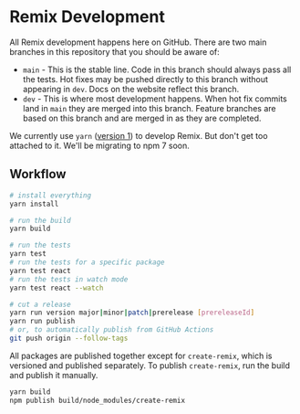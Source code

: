 # Remix Development

All Remix development happens here on GitHub. There are two main branches in this
repository that you should be aware of:

- `main` - This is the stable line. Code in this branch should always pass all
  the tests. Hot fixes may be pushed directly to this branch without appearing in
  `dev`. Docs on the website reflect this branch.
- `dev` - This is where most development happens. When hot fix commits land in
  `main` they are merged into this branch. Feature branches are based on this
  branch and are merged in as they are completed.

We currently use `yarn` ([version 1](https://classic.yarnpkg.com/lang/en/)) to
develop Remix. But don't get too attached to it. We'll be migrating to npm 7
soon.

## Workflow

```bash
# install everything
yarn install

# run the build
yarn build

# run the tests
yarn test
# run the tests for a specific package
yarn test react
# run the tests in watch mode
yarn test react --watch

# cut a release
yarn run version major|minor|patch|prerelease [prereleaseId]
yarn run publish
# or, to automatically publish from GitHub Actions
git push origin --follow-tags
```

All packages are published together except for `create-remix`, which is
versioned and published separately. To publish `create-remix`, run the
build and publish it manually.

```bash
yarn build
npm publish build/node_modules/create-remix
```
